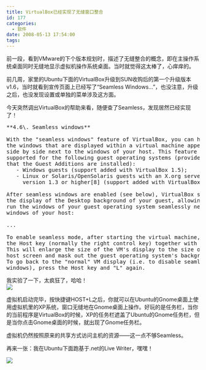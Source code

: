 ```yaml
---
title: VirtualBox已经实现了无缝窗口整合
id: 177
categories:
  - 软件
date: 2008-05-13 17:54:00
tags:
---
```


前一段，看到VMware的下个版本规划时，描述了无缝整合的概念，即在主操作系统桌面同时无缝地显示虚拟机操作系统桌面。当时就觉得这太棒了，心痒痒的。

前几周，家里的Ubuntu下面的VirtualBox升级到SUN收购后的第一个升级版本v1.6，当时就看到宣传页面上已经写了“Seamless Windows...”，也没注意，升级之后，也没发现设置或单独的菜单涉及这方面。

今天突然调出VirtualBox的帮助来看，随便查了Seamless，发现居然已经实现了！

<pre>
**4.6\. Seamless windows**

With the "seamless windows" feature of VirtualBox, you can have 
the windows that are displayed within a virtual machine appear 
side by side next to the windows of your host. This feature is 
supported for the following guest operating systems (provided 
that the Guest Additions are installed):
   - Windows guests (support added with VirtualBox 1.5);
   - Linux or Solaris/OpenSolaris guests with an X.org server
     version 1.3 or higher[8] (support added with VirtualBox 1.6).

After seamless windows are enabled (see below), VirtualBox suppresses
the display of the Desktop background of your guest, allowing you to
run the windows of your guest operating system seamlessly next to the
windows of your host: 

...

To enable seamless mode, after starting the virtual machine, press 
the Host key (normally the right control key) together with "L". 
This will enlarge the size of the VM's display to the size of your 
host screen and mask out the guest operating system's background. 
To go back to the "normal" VM display (i.e. to disable seamless 
windows), press the Host key and "L" again.
</pre>
我实验了一下，太疯狂了，哈哈！</br>
![](http://byfiles.storage.live.com/y1puWz0KDUhvbH5TmaUH8jNsIq59nJxSurz7FEGNdW8OSbDb6zCAYGkupv9Pey-8eYJrWukWF89Z3c)

虚拟机启动完毕，按快捷键HOST+L之后，你就可以在Ubuntu的Gnome桌面上使用虚拟机里的XP系统，窗口无缝地在Gnome桌面上操作。好玩的是任务栏，当你的当前程序是VirtualBox的时候，XP的任务栏遮盖了Ubuntu的Gnome任务栏，但是当你点击Gnome桌面的时候，就出现了Gnome任务栏。

虚拟机仍然按照原来的共享方式访问主机的资源——这一点不够Seamless。

再来一张：我在Ubuntu下面跑基于.net的Live Writer，嘿嘿！

![](http://qykica.bay.livefilestore.com/y1pA2tyYFHafiv8oQmCA4-gDkstNezVUP6hWxmCZWpTUXkER3onl6gTJuUvClNfcMmBvPUhRW5teJ3xUu5fTH7IQBA7mvVju184?PARTNER=WRITER)